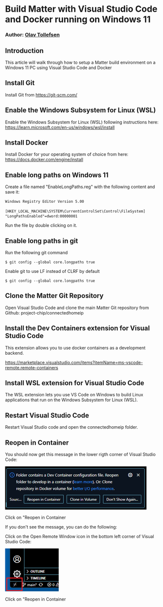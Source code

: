 # Build Matter with Visual Studio Code and Docker running on Windows 11
### Author: [Olav Tollefsen](https://www.linkedin.com/in/olavtollefsen/)

## Introduction

This article will walk through how to setup a Matter build environment on a Windows 11 PC using Visual Studio Code and Docker

## Install Git

Install Git from https://git-scm.com/

## Enable the Windows Subsystem for Linux (WSL)

Enable the Windows Subsystem for Linux (WSL) following instructions here: https://learn.microsoft.com/en-us/windows/wsl/install

## Install Docker

Install Docker for your operating system of choice from here: https://docs.docker.com/engine/install

## Enable long paths on Windows 11

Create a file named "EnableLongPaths.reg" with the following content and save it:

```
Windows Registry Editor Version 5.00

[HKEY_LOCAL_MACHINE\SYSTEM\CurrentControlSet\Control\FileSystem]
"LongPathsEnabled"=dword:00000001
```

Run the file by double clicking on it.

## Enable long paths in git

Run the following git command

```
$ git config --global core.longpaths true
```

Enable git to use LF instead of CLRF by default

```
$ git config --global core.longpaths true
```

## Clone the Matter Git Repository

Open Visual Studio Code and clone the main Matter Git repository from Github: project-chip/connectedhomeip

## Install the Dev Containers extension for Visual Studio Code

This extension allows you to use docker containers as a development backend.

https://marketplace.visualstudio.com/items?itemName=ms-vscode-remote.remote-containers

## Install WSL extension for Visual Studio Code

The WSL extension lets you use VS Code on Windows to build Linux applications that run on the Windows Subsystem for Linux (WSL).

## Restart Visual Studio Code

Restart Visual Studio code and open the connectedhomeip folder.

## Reopen in Container

You should now get this message in the lower rigth corner of Visual Studio Code:

![Open Remote Window](./images/reopen-in-container-prompt.png)

Click on "Reopen in Container

If you don't see the message, you can do the following:

Click on the Open Remote Window icon in the bottom left corner of Visual Studio Code:

![Open Remote Window](./images/open-remote-window.png)

Click on "Reopen in Container
